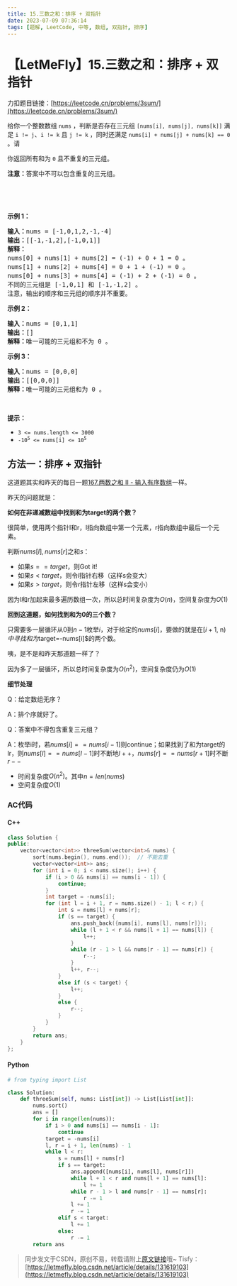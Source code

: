 ```yaml
---
title: 15.三数之和：排序 + 双指针
date: 2023-07-09 07:36:14
tags: [题解, LeetCode, 中等, 数组, 双指针, 排序]
---
```


# 【LetMeFly】15.三数之和：排序 + 双指针

力扣题目链接：[https://leetcode.cn/problems/3sum/](https://leetcode.cn/problems/3sum/)

<p>给你一个整数数组 <code>nums</code> ，判断是否存在三元组 <code>[nums[i], nums[j], nums[k]]</code> 满足 <code>i != j</code>、<code>i != k</code> 且 <code>j != k</code> ，同时还满足 <code>nums[i] + nums[j] + nums[k] == 0</code> 。请</p>

<p>你返回所有和为 <code>0</code> 且不重复的三元组。</p>

<p><strong>注意：</strong>答案中不可以包含重复的三元组。</p>

<p>&nbsp;</p>

<p>&nbsp;</p>

<p><strong>示例 1：</strong></p>

<pre>
<strong>输入：</strong>nums = [-1,0,1,2,-1,-4]
<strong>输出：</strong>[[-1,-1,2],[-1,0,1]]
<strong>解释：</strong>
nums[0] + nums[1] + nums[2] = (-1) + 0 + 1 = 0 。
nums[1] + nums[2] + nums[4] = 0 + 1 + (-1) = 0 。
nums[0] + nums[3] + nums[4] = (-1) + 2 + (-1) = 0 。
不同的三元组是 [-1,0,1] 和 [-1,-1,2] 。
注意，输出的顺序和三元组的顺序并不重要。
</pre>

<p><strong>示例 2：</strong></p>

<pre>
<strong>输入：</strong>nums = [0,1,1]
<strong>输出：</strong>[]
<strong>解释：</strong>唯一可能的三元组和不为 0 。
</pre>

<p><strong>示例 3：</strong></p>

<pre>
<strong>输入：</strong>nums = [0,0,0]
<strong>输出：</strong>[[0,0,0]]
<strong>解释：</strong>唯一可能的三元组和为 0 。
</pre>

<p>&nbsp;</p>

<p><strong>提示：</strong></p>

<ul>
	<li><code>3 &lt;= nums.length &lt;= 3000</code></li>
	<li><code>-10<sup>5</sup> &lt;= nums[i] &lt;= 10<sup>5</sup></code></li>
</ul>


    
## 方法一：排序 + 双指针

这道题其实和昨天的每日一题[167.两数之和 II - 输入有序数组](https://blog.tisfy.eu.org/2022/08/04/LeetCode%200167.%E4%B8%A4%E6%95%B0%E4%B9%8B%E5%92%8CII-%E8%BE%93%E5%85%A5%E6%9C%89%E5%BA%8F%E6%95%B0%E7%BB%84/)一样。

昨天的问题就是：

**如何在非递减数组中找到和为target的两个数？**

很简单，使用两个指针l和r，l指向数组中第一个元素，r指向数组中最后一个元素。

判断$nums[l], nums[r]$之和$s$：

+ 如果$s == target$，则Got it!
+ 如果$s < target$，则令$l$指针右移（这样s会变大）
+ 如果$s > target$，则令$r$指针左移（这样s会变小）

因为l和r加起来最多遍历数组一次，所以总时间复杂度为$O(n)$，空间复杂度为$O(1)$

**回到这道题，如何找到和为0的三个数？**

只需要多一层循环从$0$到$n - 1$枚举$i$，对于给定的$nums[i]$，要做的就是在$[i+1$, n)$中寻找和为$target=-nums[i]$的两个数。

咦，是不是和昨天那道题一样了？

因为多了一层循环，所以总时间复杂度为$O(n^2)$，空间复杂度仍为$O(1)$

**细节处理**

Q：给定数组无序？

A：排个序就好了。

Q：答案中不得包含重复三元组？

A：枚举i时，若$nums[i] == nums[i - 1]$则continue；如果找到了和为target的lr，则$nums[l] == nums[l - 1]$时不断地$l++$，$nums[r] == nums[r + 1]$时不断$r--$

+ 时间复杂度$O(n^2)$。其中$n = len(nums)$
+ 空间复杂度$O(1)$

### AC代码

#### C++

```cpp
class Solution {
public:
    vector<vector<int>> threeSum(vector<int>& nums) {
        sort(nums.begin(), nums.end());  // 不能去重
        vector<vector<int>> ans;
        for (int i = 0; i < nums.size(); i++) {
            if (i > 0 && nums[i] == nums[i - 1]) {
                continue;
            }
            int target = -nums[i];
            for (int l = i + 1, r = nums.size() - 1; l < r;) {
                int s = nums[l] + nums[r];
                if (s == target) {
                    ans.push_back({nums[i], nums[l], nums[r]});
                    while (l + 1 < r && nums[l + 1] == nums[l]) {
                        l++;
                    }
                    while (r - 1 > l && nums[r - 1] == nums[r]) {
                        r--;
                    }
                    l++, r--;
                }
                else if (s < target) {
                    l++;
                }
                else {
                    r--;
                }
            }
        }
        return ans;
    }
};
```

#### Python

```python
# from typing import List

class Solution:
    def threeSum(self, nums: List[int]) -> List[List[int]]:
        nums.sort()
        ans = []
        for i in range(len(nums)):
            if i > 0 and nums[i] == nums[i - 1]:
                continue
            target = -nums[i]
            l, r = i + 1, len(nums) - 1
            while l < r:
                s = nums[l] + nums[r]
                if s == target:
                    ans.append([nums[i], nums[l], nums[r]])
                    while l + 1 < r and nums[l + 1] == nums[l]:
                        l += 1
                    while r - 1 > l and nums[r - 1] == nums[r]:
                        r -= 1
                    l += 1
                    r -= 1
                elif s < target:
                    l += 1
                else:
                    r -= 1
        return ans
```

> 同步发文于CSDN，原创不易，转载请附上[原文链接](https://blog.tisfy.eu.org/2023/07/09/LeetCode%200015.%E4%B8%89%E6%95%B0%E4%B9%8B%E5%92%8C/)哦~
> Tisfy：[https://letmefly.blog.csdn.net/article/details/131619103](https://letmefly.blog.csdn.net/article/details/131619103)
